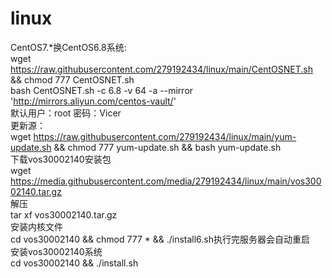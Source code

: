 # linux
CentOS7.*换CentOS6.8系统:
<br />wget https://raw.githubusercontent.com/279192434/linux/main/CentOSNET.sh && chmod 777 CentOSNET.sh
<br />bash CentOSNET.sh -c 6.8 -v 64 -a --mirror 'http://mirrors.aliyun.com/centos-vault/'
<br />默认用户：root 密码：Vicer
<br />更新源：
<br />wget https://raw.githubusercontent.com/279192434/linux/main/yum-update.sh && chmod 777 yum-update.sh && bash yum-update.sh
<br />下载vos30002140安装包
<br />wget https://media.githubusercontent.com/media/279192434/linux/main/vos30002140.tar.gz
<br />解压
<br />tar xf vos30002140.tar.gz
<br />安装内核文件
<br />cd vos30002140 && chmod 777 * && ./install6.sh执行完服务器会自动重启
<br />安装vos30002140系统
<br />cd vos30002140 && ./install.sh
